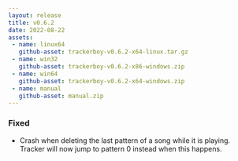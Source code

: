 ```yaml
---
layout: release
title: v0.6.2
date: 2022-08-22
assets:
 - name: linux64
   github-asset: trackerboy-v0.6.2-x64-linux.tar.gz
 - name: win32
   github-asset: trackerboy-v0.6.2-x86-windows.zip
 - name: win64
   github-asset: trackerboy-v0.6.2-x64-windows.zip
 - name: manual
   github-asset: manual.zip
---
```


### Fixed
 - Crash when deleting the last pattern of a song while it is playing. Tracker
   will now jump to pattern 0 instead when this happens.

